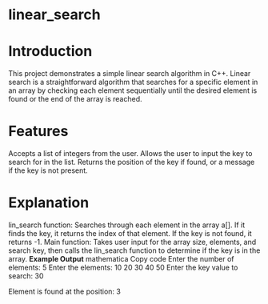 # linear_search
# Introduction
This project demonstrates a simple linear search algorithm in C++. Linear search is a straightforward algorithm that searches for a specific element in an array by checking each element sequentially until the desired element is found or the end of the array is reached.

# Features
Accepts a list of integers from the user.
Allows the user to input the key to search for in the list.
Returns the position of the key if found, or a message if the key is not present.
# Explanation
lin_search function: Searches through each element in the array a[]. If it finds the key, it returns the index of that element. If the key is not found, it returns -1.
Main function: Takes user input for the array size, elements, and search key, then calls the lin_search function to determine if the key is in the array.
**Example Output**
mathematica
Copy code
Enter the number of elements: 5
Enter the elements: 10 20 30 40 50
Enter the key value to search: 30

Element is found at the position: 3
